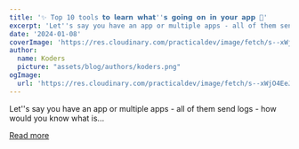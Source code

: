 ```yaml
---
title: '✨ Top 10 tools 𝘁𝗼 𝗹𝗲𝗮𝗿𝗻 𝘄𝗵𝗮𝘁''𝘀 𝗴𝗼𝗶𝗻𝗴 𝗼𝗻 𝗶𝗻 𝘆𝗼𝘂𝗿 𝗮𝗽𝗽 🚀'
excerpt: 'Let''s say you have an app or multiple apps - all of them send logs - how would you know what is...'
date: '2024-01-08'
coverImage: 'https://res.cloudinary.com/practicaldev/image/fetch/s--xWjO4EeJ--/c_imagga_scale,f_auto,fl_progressive,h_420,q_66,w_1000/https://dev-to-uploads.s3.amazonaws.com/uploads/articles/6tvgjkzoe9vxzjooqa7d.gif'
author:
  name: Koders
  picture: "assets/blog/authors/koders.png"
ogImage:
  url: 'https://res.cloudinary.com/practicaldev/image/fetch/s--xWjO4EeJ--/c_imagga_scale,f_auto,fl_progressive,h_420,q_66,w_1000/https://dev-to-uploads.s3.amazonaws.com/uploads/articles/6tvgjkzoe9vxzjooqa7d.gif'
---
```


Let''s say you have an app or multiple apps - all of them send logs - how would you know what is...

[Read more](https://dev.to/nevodavid/top-10-tools-to-learn-whats-going-on-in-your-app-20em)
